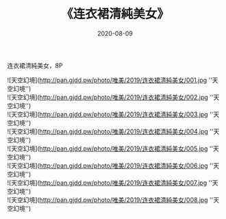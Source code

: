 ﻿---
layout: post
title:  《连衣裙清純美女》
date:   2020-08-09
img: http://pan.gjdd.pw/photo/唯美/2019/连衣裙清純美女/000.jpg
categories: [美女, 清纯, 唯美]
---

连衣裙清純美女，8P



![天空幻境](http://pan.gjdd.pw/photo/唯美/2019/连衣裙清純美女/001.jpg ''天空幻境'') <br>
![天空幻境](http://pan.gjdd.pw/photo/唯美/2019/连衣裙清純美女/002.jpg ''天空幻境'') <br>
![天空幻境](http://pan.gjdd.pw/photo/唯美/2019/连衣裙清純美女/003.jpg ''天空幻境'') <br>
![天空幻境](http://pan.gjdd.pw/photo/唯美/2019/连衣裙清純美女/004.jpg ''天空幻境'') <br>
![天空幻境](http://pan.gjdd.pw/photo/唯美/2019/连衣裙清純美女/005.jpg ''天空幻境'') <br>
![天空幻境](http://pan.gjdd.pw/photo/唯美/2019/连衣裙清純美女/006.jpg ''天空幻境'') <br>
![天空幻境](http://pan.gjdd.pw/photo/唯美/2019/连衣裙清純美女/007.jpg ''天空幻境'') <br>
![天空幻境](http://pan.gjdd.pw/photo/唯美/2019/连衣裙清純美女/008.jpg ''天空幻境'') <br>